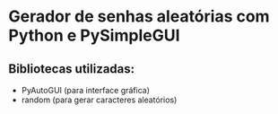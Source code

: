 # Gerador de senhas aleatórias com Python e PySimpleGUI
## Bibliotecas utilizadas:
* PyAutoGUI (para interface gráfica)
* random (para gerar caracteres aleatórios)
